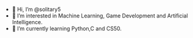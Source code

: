 - 👋 Hi, I’m @solitary5
- 👀 I’m interested in Machine Learning, Game Development and Artificial Intelligence.
- 🌱 I’m currently learning Python,C and CS50.

<!---
solitary5/solitary5 is a ✨ special ✨ repository because its `README.md` (this file) appears on your GitHub profile.
You can click the Preview link to take a look at your changes.
--->
